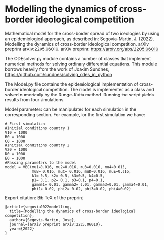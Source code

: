 # Modelling the dynamics of cross-border ideological competition
Mathematical model for the cross-border spread of two ideologies by using an epidemiological approach, as described in:
Segovia-Martin, J. (2022). Modelling the dynamics of cross-border ideological competition. arXiv preprint arXiv:2205.06010.
arXiv preprint: https://arxiv.org/abs/2205.06010

The ODEsolver.py module contains a number of classes that implement numerical methods for solving ordinary differential equations. This module borrows heavily from the work of Joakim Sundnes, 
https://github.com/sundnes/solving_odes_in_python

The Model.py file contains the epidemiological implementation of cross-border ideological competition. The model is implemented as a class and solved numerically by the Runge-Kutta method. Running the script yields results from four simulations.

Model parameters can be manipulated for each simulation in the corresponding section. For example, for the first simulation we have:
```
# First simulation
#Initial conditions country 1
V10 = 1000
B0 = 1000
C0 = 1000
#Initial conditions country 2
V20 = 1000
D0 = 1000
E0 = 1000
#Passing parameters to the model
model = VBC(mu1=0.016, mu2=0.016, mu3=0.016, mu4=0.016,
            muB= 0.016, muC= 0.016, muD=0.016, muE=0.016,
            k1= 0.5, k2= 0.5, k3=0.5, k4=0.5,
            p1= 0.1, p2= 0.1, p3=0.1, p4=0.1,
            gamma1= 0.01, gamma2= 0.01, gamma3=0.01, gamma4=0.01,
            phi1= 0.02, phi2= 0.02, phi3=0.02, phi4=0.02)
```

Export citation:
Bib TeX of the preprint
```
@article{segovia2022modelling,
  title={Modelling the dynamics of cross-border ideological competition},
  author={Segovia-Martin, Jose},
  journal={arXiv preprint arXiv:2205.06010},
  year={2022}
}
